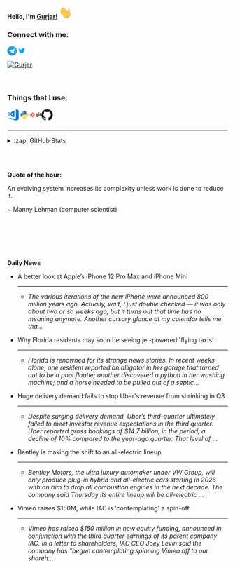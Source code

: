 #### Hello, I'm [Gurjar!](https://GurjarKing.github.io) <img src="https://raw.githubusercontent.com/ABSphreak/ABSphreak/master/gifs/Hi.gif" width="30px"></h2>


### Connect with me:

[<img align="left" alt="Gurjar | Telegram" width="22px" src="https://raw.githubusercontent.com/github/explore/80688e429a7d4ef2fca1e82350fe8e3517d3494d/topics/telegram/telegram.png" />][Telegram]
[<img align="left" alt="Gurjar | Twitter" width="22px" src="https://raw.githubusercontent.com/github/explore/80688e429a7d4ef2fca1e82350fe8e3517d3494d/topics/twitter/twitter.png" />][Twitter]
<br >
<br >
<a href="https://github.com/GurjarKing"><img src="https://komarev.com/ghpvc/?username=GurjarKing" alt="Gurjar" /></a> <br />
<br />
<br />
<!-- <br >

![](https://visitor-badge.glitch.me/badge?page_id=GurjarKing)

<br /> -->

### Things that I use:

[<img align="left" alt="Visual Studio Code" width="26px" src="https://raw.githubusercontent.com/github/explore/80688e429a7d4ef2fca1e82350fe8e3517d3494d/topics/visual-studio-code/visual-studio-code.png" />][VSCode]
[<img align="left" alt="Python" width="26px" src="https://raw.githubusercontent.com/github/explore/80688e429a7d4ef2fca1e82350fe8e3517d3494d/topics/python/python.png" />][Python]
[<img align="left" alt="Git" width="26px" src="https://raw.githubusercontent.com/github/explore/80688e429a7d4ef2fca1e82350fe8e3517d3494d/topics/git/git.png" />][Git]
[<img align="left" alt="GitHub" width="26px" src="https://raw.githubusercontent.com/github/explore/78df643247d429f6cc873026c0622819ad797942/topics/github/github.png" />][Github]

<br />
<br />

---
<details>
  <summary>:zap: GitHub Stats</summary>

<img align="left" alt="Gurjar's Github Stats" src="https://github-readme-stats.vercel.app/api?username=GurjarKing&show_icons=true&hide_border=true&count_private=true&include_all_commit=true&theme=algolia" />

</details>

<!-- ### 🔔 My latest tweet
<a href="https://twitter.com/Gurjar_King43" target="_blank">
	<img src="https://github.com/GurjarKing/GurjarKing/raw/master/tweet.png" width="70%" align="center" alt="Click to view on Twitter" title="My latest tweet, as an image"/>
</a> -->
<br>

<pre>

</pre>

**Quote of the hour:**

An evolving system increases its complexity unless work is done to reduce it.

~ Manny Lehman (computer scientist)
<pre>

</pre>
<br>
<pre>


</pre>
<strong>Daily News</strong>
  
  - A better look at Apple’s iPhone 12 Pro Max and iPhone Mini
     <hr/>
     
      - *The various iterations of the new iPhone were announced 800 million years ago. Actually, wait, I just double checked — it was only about two or so weeks ago, but it turns out that time has no meaning anymore. Another cursory glance at my calendar tells me tha…*
     
  - Why Florida residents may soon be seeing jet-powered 'flying taxis'
      <hr/>
      
      - *Florida is renowned for its strange news stories. In recent weeks alone, one resident reported an alligator in her garage that turned out to be a pool floatie; another discovered a python in her washing machine; and a horse needed to be pulled out of a septic…*
      
  - Huge delivery demand fails to stop Uber's revenue from shrinking in Q3
      <hr/>
      
      - *Despite surging delivery demand, Uber’s third-quarter ultimately failed to meet investor revenue expectations in the third quarter. Uber reported gross bookings of $14.7 billion, in the period, a decline of 10% compared to the year-ago quarter. That level of …*
      
  - Bentley is making the shift to an all-electric lineup
      <hr/>
      
      - *Bentley Motors, the ultra luxury automaker under VW Group, will only produce plug-in hybrid and all-electric cars starting in 2026 with an aim to drop all combustion engines in the next decade. The company said Thursday its entire lineup will be all-electric …*
       
  - Vimeo raises $150M, while IAC is 'contemplating' a spin-off
      <hr/>
       
       - *Vimeo has raised $150 million in new equity funding, announced in conjunction with the third quarter earnings of its parent company IAC. In a letter to shareholders, IAC CEO Joey Levin said the company has “begun contemplating spinning Vimeo off to our shareh…*
      

<br />

[VSCode]: https://code.visualstudio.com/
[Python]: https://www.python.org/
[Git]: https://git-scm.com/
[Github]: https://github.com/
[Telegram]: https://t.me/Gurjar_King/
[Twitter]: https://twitter.com/Gurjar_King43/
